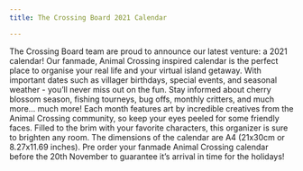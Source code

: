 ```yaml
---
title: The Crossing Board 2021 Calendar

---
```

The Crossing Board team are proud to announce our latest venture: a 2021 calendar!
Our fanmade, Animal Crossing inspired calendar is the perfect place to organise your real life and your virtual island getaway. With important dates such as villager birthdays, special events, and seasonal weather - you’ll never miss out on the fun. Stay informed about cherry blossom season, fishing tourneys, bug offs, monthly critters, and much more… much more!
Each month features art by incredible creatives from the Animal Crossing community, so keep your eyes peeled for some friendly faces. Filled to the brim with your favorite characters, this organizer is sure to brighten any room. The dimensions of the calendar are A4 (21x30cm or 8.27x11.69 inches).
Pre order your fanmade Animal Crossing calendar before the 20th November to guarantee it’s arrival in time for the holidays!
